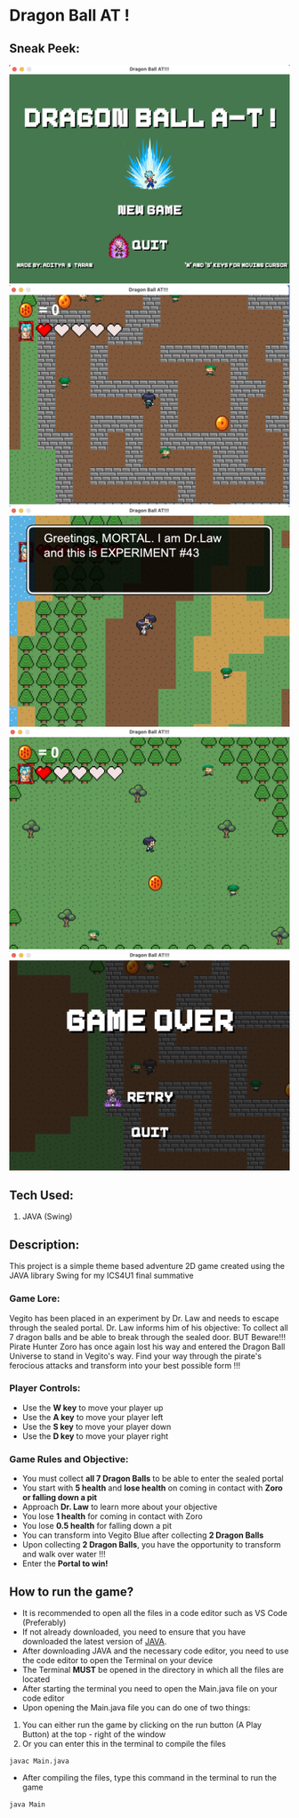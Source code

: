 # Dragon Ball AT !

## Sneak Peek:
![loading](https://github.com/adiii3692/DragonBall_AT/blob/main/dbat%20imgs/loadingScreen.png)
![maze](https://github.com/adiii3692/DragonBall_AT/blob/main/dbat%20imgs/maze.png)
![npc](https://github.com/adiii3692/DragonBall_AT/blob/main/dbat%20imgs/npc.png)
![zoro](https://github.com/adiii3692/DragonBall_AT/blob/main/dbat%20imgs/zoro.png)
![over](https://github.com/adiii3692/DragonBall_AT/blob/main/dbat%20imgs/over.png)

## Tech Used:
1. JAVA (Swing)

## Description:
This project is a simple theme based adventure 2D game created using the JAVA library Swing for my ICS4U1 final summative

### Game Lore:
Vegito has been placed in an experiment by Dr. Law and needs to escape through the sealed portal. Dr. Law informs him of his objective: To collect all 7 dragon balls and be able to break through the sealed door. BUT Beware!!! Pirate Hunter Zoro has once again lost his way and entered the Dragon Ball Universe to stand in Vegito's way. Find your way through the pirate's ferocious attacks and transform into your best possible form !!!

### Player Controls:
* Use the **W key** to move your player up
* Use the **A key** to move your player left
* Use the **S key** to move your player down
* Use the **D key** to move your player right

### Game Rules and Objective:
* You must collect **all 7 Dragon Balls** to be able to enter the sealed portal
* You start with **5 health** and **lose health** on coming in contact with **Zoro or falling down a pit**
* Approach **Dr. Law** to learn more about your objective
* You lose **1 health** for coming in contact with Zoro
* You lose **0.5 health** for falling down a pit
* You can transform into Vegito Blue after collecting **2 Dragon Balls** 
* Upon collecting **2 Dragon Balls**, you have the opportunity to transform and walk over water !!!
* Enter the **Portal to win!**

## How to run the game?
* It is recommended to open all the files in a code editor such as VS Code (Preferably)
* If not already downloaded, you need to ensure that you have downloaded the latest version of [JAVA](https://www.oracle.com/ca-en/java/technologies/downloads/).
* After downloading JAVA and the necessary code editor, you need to use the code editor to open the Terminal on your device
* The Terminal **MUST** be opened in the directory in which all the files are located
* After starting the terminal you need to open the Main.java file on your code editor
* Upon opening the Main.java file you can do one of two things:

1. You can either run the game by clicking on the run button (A Play Button) at the top - right of the window
2. Or you can enter this in the terminal to compile the files

```
javac Main.java
```
* After compiling the files, type this command in the terminal to run the game

```
java Main
```

